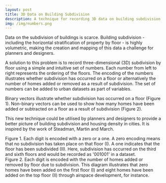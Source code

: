 ```yaml
---
layout: post
title: 3D Data on Building Subdivision
description: A technique for recording 3D data on building subdivision
img: /img/numbers.png
---
```


Data on the subdivision of buildings is scarce. Building subdivision - including the horizontal stratification of property by floor - is highly volumetric, making the creation and mapping of this data a challenge for planners and designers.

A solution to this problem is to record three-dimensional (3D) subdivision by floor using a simple and intuitive set of numbers. Each number from left to right represents the ordering of the floors. The encoding of the numbers illustrates whether subdivision has occurred on a floor or alternatively the number of homes added or removed as a result of subdivision. The set of numbers can be added to urban datasets as part of variables.

Binary vectors illustrate whether subdivision has occurred on a floor (Figure 1). Non-binary vectors can be used to show how many homes have been added or subtracted on a floor as a result of subdivision (Figure 2). 

This new technique could be utilised by planners and designers to provide a better picture of building subdivision and housing density in cities. It is inspired by the work of Steadman, Martin and March.

<div class="col">
	<img class="col" src="{{ site.baseurl }}/img/numbers_subdivision.png" alt="" title=""/>
</div>

<div class="col three caption">
	Figure 1. Each digit is encoded with a zero or a one. A zero encoding means that no subdivision has taken place on that floor (I). A one indicates that the floor has been subdivided (II). Here, subdivision has occurred on the third and sixth floors and would be recorded as '001001' in a dataset.
</div>

<div class="col">
	<img class="col" src="{{ site.baseurl }}/img/numbers_homes_subdivision.png" alt="" title=""/>
</div>

<div class="col three caption">
	Figure 2. Each digit is encoded with the number of homes added or removed by floor due to subdivision. This diagram illustrates that zero homes have been added on the first floor (I) and eight homes have been added on the top floor (II) through airspace development, for instance.
</div>

